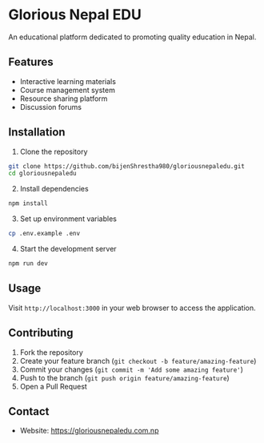 # Glorious Nepal EDU

An educational platform dedicated to promoting quality education in Nepal.

## Features

- Interactive learning materials
- Course management system
- Resource sharing platform
- Discussion forums

## Installation

1. Clone the repository

```bash
git clone https://github.com/bijenShrestha980/gloriousnepaledu.git
cd gloriousnepaledu
```

2. Install dependencies

```bash
npm install
```

3. Set up environment variables

```bash
cp .env.example .env
```

4. Start the development server

```bash
npm run dev
```

## Usage

Visit `http://localhost:3000` in your web browser to access the application.

## Contributing

1. Fork the repository
2. Create your feature branch (`git checkout -b feature/amazing-feature`)
3. Commit your changes (`git commit -m 'Add some amazing feature'`)
4. Push to the branch (`git push origin feature/amazing-feature`)
5. Open a Pull Request

## Contact

- Website: https://gloriousnepaledu.com.np
